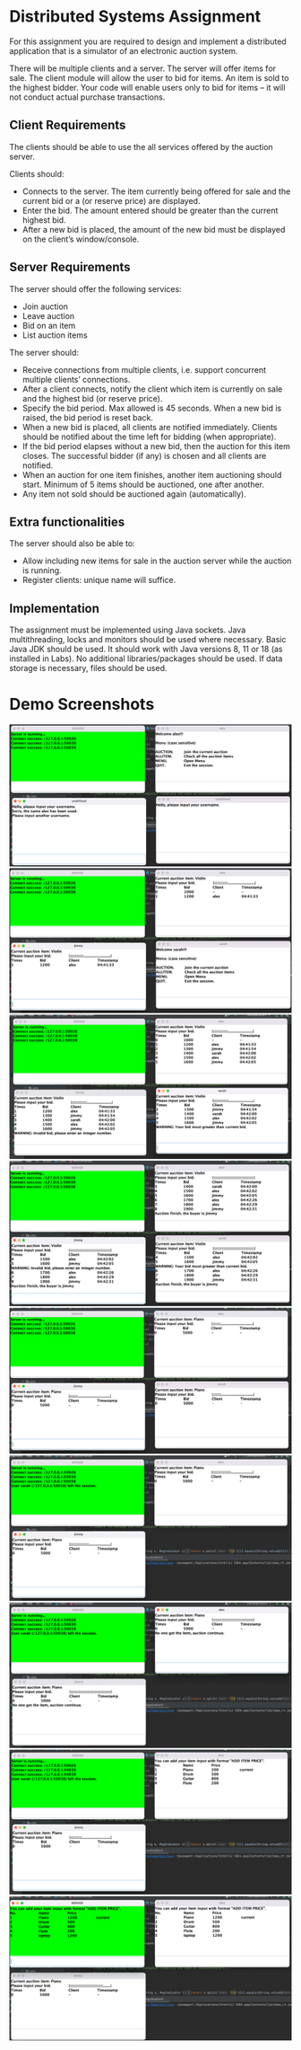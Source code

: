 # Distributed Systems Assignment

For this assignment you are required to design and implement a distributed application that is a simulator of an electronic auction system.

There will be multiple clients and a server. The server will offer items for sale. The client module will allow the user to bid for items. An item is sold to the highest bidder. Your code will enable users only to bid for items – it will not conduct actual purchase transactions.

## Client Requirements

The clients should be able to use the all services offered by the auction server.

Clients should:

- Connects to the server. The item currently being offered for sale and the current bid or a (or reserve price) are displayed.
- Enter the bid. The amount entered should be greater than the current highest bid.
- After a new bid is placed, the amount of the new bid must be displayed on the client’s window/console.

## Server Requirements

The server should offer the following services:

- Join auction
- Leave auction
- Bid on an item
- List auction items

The server should:

- Receive connections from multiple clients, i.e. support concurrent multiple clients’ connections.
- After a client connects, notify the client which item is currently on sale and the highest bid (or reserve price).
- Specify the bid period. Max allowed is 45 seconds. When a new bid is raised, the bid period is reset back.
- When a new bid is placed, all clients are notified immediately. Clients should be notified about the time left for bidding (when appropriate).
- If the bid period elapses without a new bid, then the auction for this item closes. The successful bidder (if any) is chosen and all clients are notified.
- When an auction for one item finishes, another item auctioning should start. Minimum of 5 items should be auctioned, one after another.
- Any item not sold should be auctioned again (automatically).

## Extra functionalities

The server should also be able to:

- Allow including new items for sale in the auction server while the auction is running.
- Register clients: unique name will suffice.

## Implementation

The assignment must be implemented using Java sockets. Java multithreading, locks and monitors should be used where necessary. Basic Java JDK should be used. It should work with Java versions 8, 11 or 18 (as installed in Labs). No additional libraries/packages should be used. If data storage is necessary, files should be used.

# Demo Screenshots
![Screenshot](https://github.com/Theodore-Ho/auction_system/blob/main/img/Screenshot1.png)
![Screenshot](https://github.com/Theodore-Ho/auction_system/blob/main/img/Screenshot2.png)
![Screenshot](https://github.com/Theodore-Ho/auction_system/blob/main/img/Screenshot3.png)
![Screenshot](https://github.com/Theodore-Ho/auction_system/blob/main/img/Screenshot4.png)
![Screenshot](https://github.com/Theodore-Ho/auction_system/blob/main/img/Screenshot5.png)
![Screenshot](https://github.com/Theodore-Ho/auction_system/blob/main/img/Screenshot6.png)
![Screenshot](https://github.com/Theodore-Ho/auction_system/blob/main/img/Screenshot7.png)
![Screenshot](https://github.com/Theodore-Ho/auction_system/blob/main/img/Screenshot8.png)
![Screenshot](https://github.com/Theodore-Ho/auction_system/blob/main/img/Screenshot9.png)